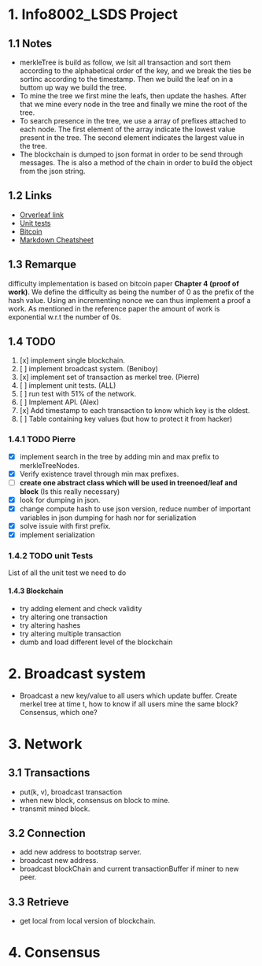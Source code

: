# 1. Info8002_LSDS Project

## 1.1 Notes

- merkleTree is build as follow, we lsit all transaction and sort them according to
the alphabetical order of the key, and we break the ties be sortinc according to the
timestamp. Then we build the leaf on in a buttom up way we build the tree.
- To mine the tree we first mine the leafs, then update the hashes.
After that we mine every node in the tree and finally we mine the root of the tree.
- To search presence in the tree, we use a array of prefixes attached to each node.
The first element of the array indicate the lowest value present in the tree.
The second element indicates the largest value in the tree.
- The blockchain is dumped to json format in order to be send through messages.
The is also a method of the chain in order to build the object from the json string.

## 1.2 Links

- [Orverleaf link](https://www.overleaf.com/5154783312jffsnfwyqfqp)
- [Unit tests](https://docs.python.org/3.5/library/unittest.html)
- [Bitcoin](https://bitcoin.org/bitcoin.pdf)
- [Markdown Cheatsheet](https://github.com/adam-p/markdown-here/wiki/Markdown-Cheatsheet)

## 1.3 Remarque

difficulty implementation is based on bitcoin paper __Chapter 4 (proof of work)__.
We define the difficulty as being the number of 0 as the prefix of the hash value.
Using an incrementing nonce we can thus implement a proof a work. As mentioned in
the reference paper the amount of work is exponential w.r.t the number of 0s.
## 1.4 TODO

1. [x] implement single blockchain.
2. [ ] implement broadcast system. (Beniboy)
3. [x] implement set of transaction as merkel tree. (Pierre)
4. [ ] implement unit tests. (ALL)
5. [ ] run test with 51% of the network.
6. [ ] Implement API. (Alex)
7. [x] Add timestamp to each transaction to know which key is the oldest.
8. [ ] Table containing key values (but how to protect it from hacker)


### 1.4.1 TODO Pierre

- [x] implement search in the tree by adding min and max prefix to merkleTreeNodes.
- [x] Verify existence travel through min max prefixes.
- [ ] __create one abstract class which will be used in treenoed/leaf and block__ (Is this really necessary)
- [x] look for dumping in json.
- [x] change compute hash to use json version, reduce number of important variables in json dumping for hash nor for serialization
- [x] solve issuie with first prefix.
- [x] implement serialization

### 1.4.2 TODO unit Tests

List of all the unit test we need to do

#### 1.4.3 Blockchain

- try adding element and check validity
- try altering one transaction
- try altering hashes
- try altering multiple transaction
- dumb and load different level of the blockchain

# 2. Broadcast system

* Broadcast a new key/value to all users which update buffer. Create merkel tree at time t,
   how to know if all users mine the same block? Consensus, which one?

# 3. Network

## 3.1 Transactions

  - put(k, v), broadcast transaction
  - when new block, consensus on block to mine.
  - transmit mined block.

## 3.2 Connection

  - add new address to bootstrap server.
  - broadcast new address.
  - broadcast blockChain and current transactionBuffer if miner to new peer.

## 3.3 Retrieve

  - get local from local version of blockchain.

# 4. Consensus
